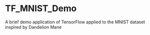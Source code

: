 # TF_MNIST_Demo
A brief demo application of TensorFlow applied to the MNIST dataset inspired by Dandelion Mane 
